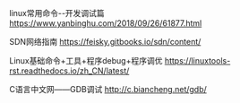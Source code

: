linux常用命令--开发调试篇
https://www.yanbinghu.com/2018/09/26/61877.html

SDN网络指南
https://feisky.gitbooks.io/sdn/content/

Linux基础命令+工具+程序debug+程序调优
https://linuxtools-rst.readthedocs.io/zh_CN/latest/

C语言中文网——GDB调试
http://c.biancheng.net/gdb/